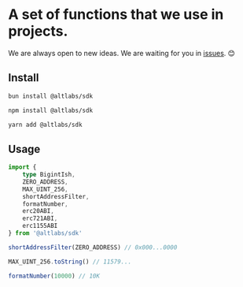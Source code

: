 # A set of functions that we use in projects.
We are always open to new ideas. We are waiting for you in [issues](https://github.com/altlabs-dev/sdk/issues). 😊

## Install

```sh
bun install @altlabs/sdk
```

```sh
npm install @altlabs/sdk
```

```sh
yarn add @altlabs/sdk
```

## Usage
```ts
import {
    type BigintIsh,
    ZERO_ADDRESS,
    MAX_UINT_256,
    shortAddressFilter,
    formatNumber,
    erc20ABI,
    erc721ABI,
    erc1155ABI
} from '@altlabs/sdk'

shortAddressFilter(ZERO_ADDRESS) // 0x000...0000

MAX_UINT_256.toString() // 11579...

formatNumber(10000) // 10K
```

